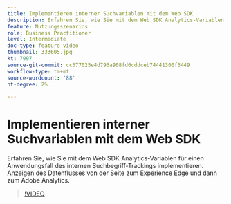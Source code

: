 ```yaml
---
title: Implementieren interner Suchvariablen mit dem Web SDK
description: Erfahren Sie, wie Sie mit dem Web SDK Analytics-Variablen für einen Anwendungsfall des internen Suchbegriff-Trackings implementieren. Anzeigen des Datenflusses von der Seite zum Experience Edge und dann zum Adobe Analytics.
feature: Nutzungsszenarios
role: Business Practitioner
level: Intermediate
doc-type: feature video
thumbnail: 333605.jpg
kt: 7997
source-git-commit: cc377025e4d793a908fd6cddceb74441300f3449
workflow-type: tm+mt
source-wordcount: '88'
ht-degree: 2%

---
```



# Implementieren interner Suchvariablen mit dem Web SDK

Erfahren Sie, wie Sie mit dem Web SDK Analytics-Variablen für einen Anwendungsfall des internen Suchbegriff-Trackings implementieren. Anzeigen des Datenflusses von der Seite zum Experience Edge und dann zum Adobe Analytics.

>[!VIDEO](https://video.tv.adobe.com/v/333605/?quality=12&learn=on)
